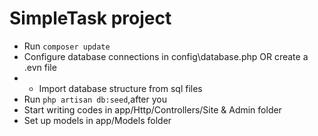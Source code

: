SimpleTask project
========================
 * Run `composer update`
 * Configure database connections in config\database.php OR create a .evn file 
 * * Import database structure from sql files
 * Run `php artisan db:seed`,after you 
 * Start writing codes in app/Http/Controllers/Site & Admin folder
 * Set up models in app/Models folder
